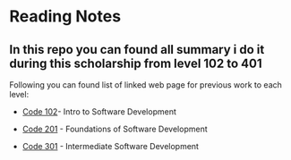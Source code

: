 # Reading Notes

## In this repo you can found all summary i do it during this scholarship from level 102 to 401 

Following you can found list of linked web page for previous work to each level:

* [Code 102](level102/Code102ReadingNotes.md)- Intro to Software Development

* [Code 201](level201/201Level.md) - Foundations of Software Development

* [Code 301](level301/301ReadNote.md) - Intermediate Software Development